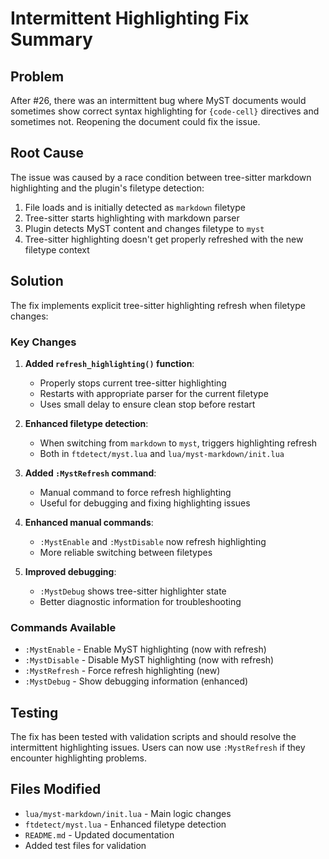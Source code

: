 # Intermittent Highlighting Fix Summary

## Problem
After #26, there was an intermittent bug where MyST documents would sometimes show correct syntax highlighting for `{code-cell}` directives and sometimes not. Reopening the document could fix the issue.

## Root Cause
The issue was caused by a race condition between tree-sitter markdown highlighting and the plugin's filetype detection:

1. File loads and is initially detected as `markdown` filetype
2. Tree-sitter starts highlighting with markdown parser
3. Plugin detects MyST content and changes filetype to `myst`
4. Tree-sitter highlighting doesn't get properly refreshed with the new filetype context

## Solution
The fix implements explicit tree-sitter highlighting refresh when filetype changes:

### Key Changes

1. **Added `refresh_highlighting()` function**:
   - Properly stops current tree-sitter highlighting
   - Restarts with appropriate parser for the current filetype
   - Uses small delay to ensure clean stop before restart

2. **Enhanced filetype detection**:
   - When switching from `markdown` to `myst`, triggers highlighting refresh
   - Both in `ftdetect/myst.lua` and `lua/myst-markdown/init.lua`

3. **Added `:MystRefresh` command**:
   - Manual command to force refresh highlighting
   - Useful for debugging and fixing highlighting issues

4. **Enhanced manual commands**:
   - `:MystEnable` and `:MystDisable` now refresh highlighting
   - More reliable switching between filetypes

5. **Improved debugging**:
   - `:MystDebug` shows tree-sitter highlighter state
   - Better diagnostic information for troubleshooting

### Commands Available

- `:MystEnable` - Enable MyST highlighting (now with refresh)
- `:MystDisable` - Disable MyST highlighting (now with refresh) 
- `:MystRefresh` - Force refresh highlighting (new)
- `:MystDebug` - Show debugging information (enhanced)

## Testing
The fix has been tested with validation scripts and should resolve the intermittent highlighting issues. Users can now use `:MystRefresh` if they encounter highlighting problems.

## Files Modified
- `lua/myst-markdown/init.lua` - Main logic changes
- `ftdetect/myst.lua` - Enhanced filetype detection
- `README.md` - Updated documentation
- Added test files for validation